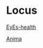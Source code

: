 # Locus

[EyEs-health](https://github.com/Strg-zn/Locus/@#%&/blob/master/睑黡.md)

[Anima](https://github.com/Strg-zn/Locus/@#%&/blob/master/Anima.md)
